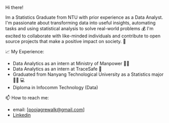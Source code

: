 Hi there!

Im a Statistics Graduate from NTU with prior experience as a Data Analyst. I'm passionate about transforming data into useful insights, automating tasks and using statistical analysis to solve real-world problems 💰 I'm excited to collaborate with like-minded individuals and contribute to open source projects that make a positive impact on society. 🌱

📈 My Experience:
* Data Analytics as an intern at Ministry of Manpower 👨‍💼
* Data Analytics as an intern at TraceSafe 👣
* Graduated from Nanyang Technological University as a Statistics major👨‍💻 💻
* Diploma in Infocomm Technology (Data)

📫 How to reach me:
* email: [poojagrewalk@gmail.com]
* [Linkedin](https://www.linkedin.com/in/pooja-grewal/)
